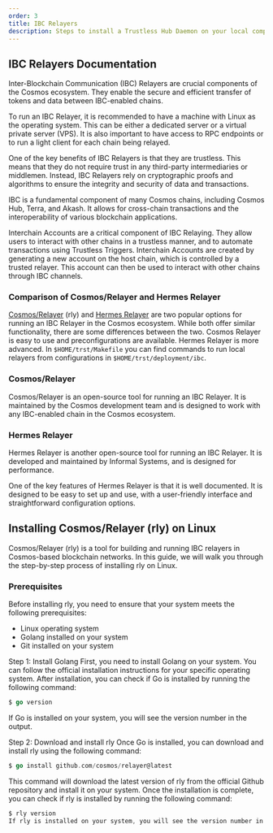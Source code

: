 ```yaml
---
order: 3
title: IBC Relayers
description: Steps to install a Trustless Hub Daemon on your local computer or dedicated server.
---
```


## IBC Relayers Documentation

Inter-Blockchain Communication (IBC) Relayers are crucial components of the Cosmos ecosystem. They enable the secure and efficient transfer of tokens and data between IBC-enabled chains.

To run an IBC Relayer, it is recommended to have a machine with Linux as the operating system. This can be either a dedicated server or a virtual private server (VPS). It is also important to have access to RPC endpoints or to run a light client for each chain being relayed.

One of the key benefits of IBC Relayers is that they are trustless. This means that they do not require trust in any third-party intermediaries or middlemen. Instead, IBC Relayers rely on cryptographic proofs and algorithms to ensure the integrity and security of data and transactions.

IBC is a fundamental component of many Cosmos chains, including Cosmos Hub, Terra, and Akash. It allows for cross-chain transactions and the interoperability of various blockchain applications.

Interchain Accounts are a critical component of IBC Relaying. They allow users to interact with other chains in a trustless manner, and to automate transactions using Trustless Triggers. Interchain Accounts are created by generating a new account on the host chain, which is controlled by a trusted relayer. This account can then be used to interact with other chains through IBC channels.


### Comparison of Cosmos/Relayer and Hermes Relayer

[Cosmos/Relayer](https://github.com/cosmos/relayer) (rly) and [Hermes Relayer](https://github.com/informalsystems/hermes/issues) are two popular options for running an IBC Relayer in the Cosmos ecosystem. While both offer similar functionality, there are some differences between the two. Cosmos Relayer is easy to use and preconfigurations are available. Hermes Relayer is more advanced. In `$HOME/trst/Makefile` you can find commands to run local relayers from configurations in  `$HOME/trst/deployment/ibc`.

### Cosmos/Relayer

Cosmos/Relayer is an open-source tool for running an IBC Relayer. It is maintained by the Cosmos development team and is designed to work with any IBC-enabled chain in the Cosmos ecosystem. 

### Hermes Relayer
Hermes Relayer is another open-source tool for running an IBC Relayer. It is developed and maintained by  Informal Systems, and is designed for performance. 

One of the key features of Hermes Relayer is that it is well documented. It is designed to be easy to set up and use, with a user-friendly interface and straightforward configuration options.


## Installing Cosmos/Relayer (rly) on Linux

Cosmos/Relayer (rly) is a tool for building and running IBC relayers in Cosmos-based blockchain networks. In this guide, we will walk you through the step-by-step process of installing rly on Linux.

### Prerequisites

Before installing rly, you need to ensure that your system meets the following prerequisites:

- Linux operating system
- Golang installed on your system
- Git installed on your system 

Step 1: Install Golang
First, you need to install Golang on your system. You can follow the official installation instructions for your specific operating system. After installation, you can check if Go is installed by running the following command:

```go
$ go version
```

If Go is installed on your system, you will see the version number in the output.

Step 2: Download and install rly
Once Go is installed, you can download and install rly using the following command:

```go
$ go install github.com/cosmos/relayer@latest
```

This command will download the latest version of rly from the official Github repository and install it on your system. Once the installation is complete, you can check if rly is installed by running the following command:

```go
$ rly version
If rly is installed on your system, you will see the version number in the output.
```

